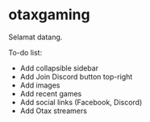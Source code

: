 # otaxgaming

Selamat datang.

To-do list:
- Add collapsible sidebar
- Add Join Discord button top-right
- Add images
- Add recent games
- Add social links (Facebook, Discord)
- Add Otax streamers
